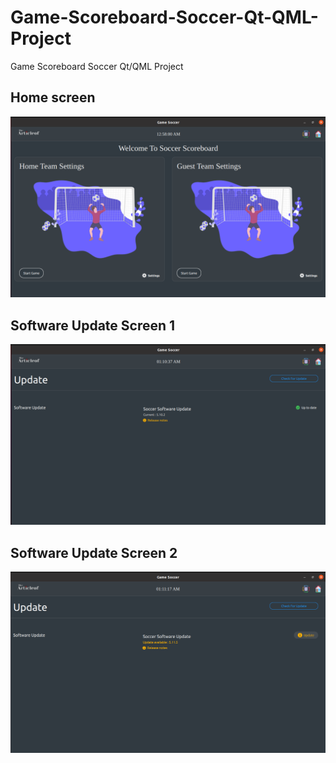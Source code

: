 # Game-Scoreboard-Soccer-Qt-QML-Project
Game Scoreboard Soccer Qt/QML Project
## Home screen 
![alt text](https://github.com/cppqtdev/Game-Scoreboard-Soccer-Qt-QML-Project/blob/main/SoccerProject/Assets/ScreenShots/Home.png?raw=true)

## Software Update Screen 1
![alt text](https://github.com/cppqtdev/Game-Scoreboard-Soccer-Qt-QML-Project/blob/main/SoccerProject/Assets/ScreenShots/updateSoccer.png?raw=true)
## Software Update Screen 2
![alt text](https://github.com/cppqtdev/Game-Scoreboard-Soccer-Qt-QML-Project/blob/main/SoccerProject/Assets/ScreenShots/updateSoccer2.png?raw=true)
